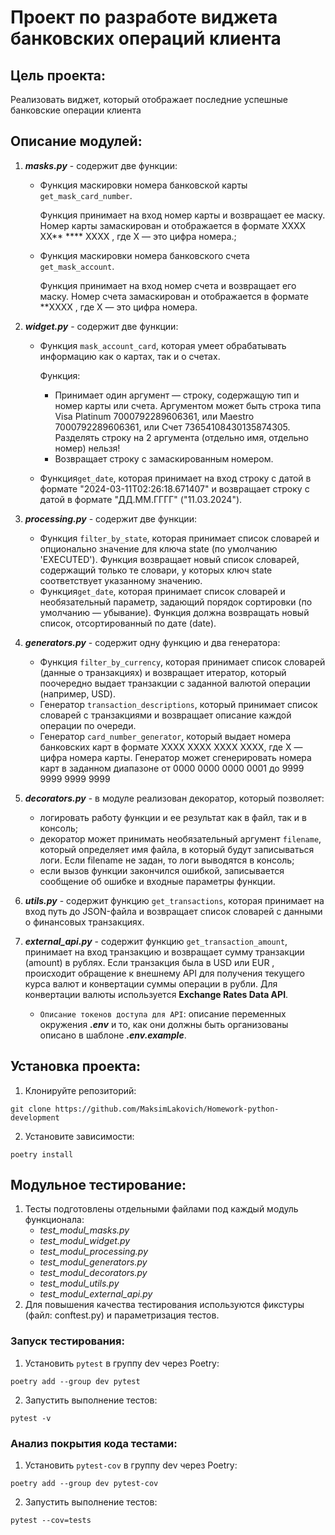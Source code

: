 # Проект по разработе виджета банковских операций клиента


## Цель проекта:
Реализовать виджет, который отображает последние успешные банковские операции клиента


## Описание модулей:

1. ***masks.py*** - содержит две функции:
   - Функция маскировки номера банковской карты `get_mask_card_number`.
   
        Функция принимает на вход номер карты и возвращает ее маску. Номер карты замаскирован и отображается в формате XXXX XX** **** XXXX , где X — это цифра номера.;
   - Функция маскировки номера банковского счета `get_mask_account`.
   
        Функция принимает на вход номер счета и возвращает его маску. Номер счета замаскирован и отображается в формате **XXXX , где X — это цифра номера.


2. ***widget.py*** - содержит две функции:
   - Функция `mask_account_card`, которая умеет обрабатывать информацию как о картах, так и о счетах.
   
        Функция:
     - Принимает один аргумент — строку, содержащую тип и номер карты или счета. Аргументом может быть строка типа Visa Platinum 7000792289606361, или Maestro 7000792289606361, или Счет 73654108430135874305. Разделять строку на 2 аргумента (отдельно имя, отдельно номер) нельзя!
     - Возвращает строку с замаскированным номером.
   - Функция`get_date`, которая принимает на вход строку с датой в формате "2024-03-11T02:26:18.671407" и возвращает строку с датой в формате "ДД.ММ.ГГГГ" ("11.03.2024").


3. ***processing.py*** - содержит две функции:
   - Функция `filter_by_state`, которая принимает список словарей и опционально значение для ключа state (по умолчанию 'EXECUTED'). Функция возвращает новый список словарей, содержащий только те словари, у которых ключ state соответствует указанному значению.
   - Функция`get_date`, которая принимает список словарей и необязательный параметр, задающий порядок сортировки (по умолчанию — убывание). Функция должна возвращать новый список, отсортированный по дате (date).


4. ***generators.py*** - содержит одну функцию и два генератора:
   - Функция `filter_by_currency`, которая принимает список словарей (данные о транзакциях) и возвращает итератор, который поочередно выдает транзакции с заданной валютой операции (например, USD).
   - Генератор `transaction_descriptions`, который принимает список словарей с транзакциями и возвращает описание каждой операции по очереди.
   - Генератор `card_number_generator`, который выдает номера банковских карт в формате XXXX XXXX XXXX XXXX, где X — цифра номера карты. Генератор может сгенерировать номера карт в заданном диапазоне от 0000 0000 0000 0001 до 9999 9999 9999 9999


5. ***decorators.py*** - в модуле реализован декоратор, который позволяет:
   - логировать работу функции и ее результат как в файл, так и в консоль;
   - декоратор может принимать необязательный аргумент `filename`, который определяет имя файла, в который будут записываться логи. Если filename не задан, то логи выводятся в консоль;
   - если вызов функции закончился ошибкой, записывается сообщение об ошибке и входные параметры функции.

    
6. ***utils.py*** - содержит функцию `get_transactions`, которая принимает на вход путь до JSON-файла и возвращает список словарей с данными о финансовых транзакциях.


7. ***external_api.py*** - содержит функцию `get_transaction_amount`, принимает на вход транзакцию и возвращает сумму транзакции (amount) в рублях. Если транзакция была в USD или EUR , происходит обращение к внешнему API для получения текущего курса валют и конвертации суммы операции в рубли. Для конвертации валюты используется **Exchange Rates Data API**.
    - `Описание токенов доступа для API`: описание переменных окружения ***.env*** и то, как они должны быть организованы описано в шаблоне ***.env.example***.


## Установка проекта:
1. Клонируйте репозиторий:
```
git clone https://github.com/MaksimLakovich/Homework-python-development
```

2. Установите зависимости:
```
poetry install
```


## Модульное тестирование:

1. Тесты подготовлены отдельными файлами под каждый модуль функционала:
   - _test_modul_masks.py_
   - _test_modul_widget.py_
   - _test_modul_processing.py_
   - _test_modul_generators.py_
   - _test_modul_decorators.py_
   - _test_modul_utils.py_
   - _test_modul_external_api.py_
2. Для повышения качества тестирования используются фикстуры (файл: conftest.py) и параметризация тестов.

### Запуск тестирования:
1. Установить `pytest` в группу dev через Poetry:
```
poetry add --group dev pytest
```
2. Запустить выполнение тестов:
```
pytest -v
```

### Анализ покрытия кода тестами:
1. Установить `pytest-cov` в группу dev через Poetry:
```
poetry add --group dev pytest-cov
```
2. Запустить выполнение тестов:
```
pytest --cov=tests
```
